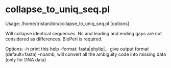 collapse_to_uniq_seq.pl
=======================

Usage: /home/tristan/bin/collapse_to_uniq_seq.pl [options] <alignment> <seq output> <convertion table output>

Will collapse identical sequences. Ns and leading and ending gaps are not considered as differences. BioPerl is required.

Options:
        -h
                print this help
        -format: fasta|phylip|...
                give output format (default=fasta)
        -noamb, will convert all the ambiguity code into missing data (only for DNA data)
